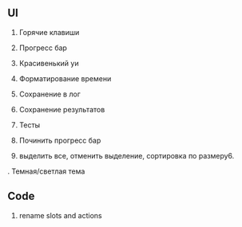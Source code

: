 ## UI

1. Горячие клавиши
2. Прогресс бар
3. Красивенький уи
4. Форматирование времени
5. Сохранение в лог
6. Сохранение результатов
7. Тесты
8. Починить прогресс бар

10. выделить все, отменить выделение, сортировка по размеру6.

. Темная/светлая тема

## Code

1. rename slots and actions


